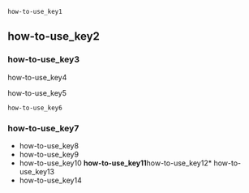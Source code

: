 ```ngMeta
how-to-use_key1
```
## how-to-use_key2
### how-to-use_key3
how-to-use_key4

how-to-use_key5

```ngMeta
how-to-use_key6
```
### how-to-use_key7
* how-to-use_key8
* how-to-use_key9
* how-to-use_key10
**how-to-use_key11**how-to-use_key12* how-to-use_key13
* how-to-use_key14
